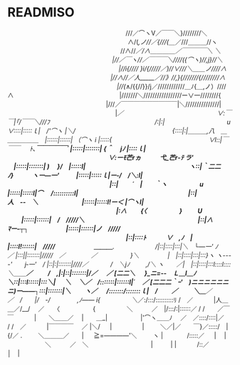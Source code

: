 # READMISO
　　　　　　　　　　　 　 　 　 　 　 　 ///／⌒ヽV／￣￣＼}////////＼
　　　　　　　　　　　　　　　　　　　 ∧/(_,ノ//／{///(＿_／///＿＿＿//ヽ
　　　　　　　　　　　　　　 　 　 　 //∧//_／/∧＿＿＿＿／￣￣￣￣＼ ＼
　　　　　 　 　 　 　 　 　 　 　 　 |//／￣ヽ//／￣￣￣＼////({⌒ヽ)//,j}//＼
　　　　　　　　　　　　　　　 　 　 |//i{//// }i/{/////／)//∨///＼＿＿ノ////∧
　　　　　　 　 　 　 　 　 　 　 　 |//∧//／人_____／//》//,}{///////{////////∧
　　　　　　　　　　　　　　　　 　 |//(_∧/{{//}}/j／////////////＿ﾉ{＿,ノ）////∧
　　　　　　　　　　 　 　 　 　 　 |///////＼/////////////////ー∨一////////{
　　　　 　 　 　 　 　 　 　 　 　 |///／￣￣￣￣￣￣￣￣￣|＼///////////////|
　　　　　　　　　　　　　　　　　 |_／　　　　　　　　　　　　　　　∨:￣￣|｢/￣￣＼///ﾌ
　　　　　　　　　　　　　　　 　 /:|:|　　 　 　 　 　 　 　 u　　　　 ∨::::|:::::ｌ|　/'⌒ヽ |＼/
　　　　　　 　 　 　 　 　 　 　 {::::|:|＿＿＿,八　＿＿＿＿＿＿　|::::::|::::::| （⌒ヽ i |:::::{
　　　　　　 　 　 　 　 　 　 　 ∨l::|￣￣￣ 　 ﾄ､__￣￣￣￣￣´ |:::::|:::::::| {＾　 jﾉ |::::ｌ|
　　　　　　　　　　　 　 　 　 　 ∨:ーﾓ芒rヵ　　　弋_芒r‐ﾃ ラ' 　|:::::|:::::::| )　 }/　|:::::l|
　　　　　　　　　　 　 　 　 　 　 ヽ::|｀二二ﾉ}　　　ヽー―一' 　 　 |:::::|:::::ｌ|ー‐/　/＼:l|
　　　　　 　 　 　 　 　 　 　 　 　 |::|　　 ´　|　　｀ヽ 　 　 　 　 u　 |:::::|:::::l|⌒　 /::::::::::l|
　　　　　　　　　　　 　 　 　 　 　 |::|　　　 人　-‐　＼　　　　　　　|:::::|:::::l!ー＜ |⌒ヽl|
　　　　　　　　　　　 　 　 　 　 　 |:∧　　 {〈　　　　　 }　 　 U 　　 |:::::|::::::|　/　/////＼
　　　　　　　　　　　　　　 　 　 　 |::|∧　　　 ﾏー‐┬┐　　　　　　|:::::|::::::|ノ　/////
　　　　　　　　　　　　　　　　　　　|::|::::ﾄ　　　 ∨　,ﾉ　|　　 　 　 　 |::::l!::::::|　/////
　　　　　　＿＿＿__.　　　　　 　 /|::|::::|:::|＼　└―一' ﾉ　　 　 ／ |:::||:::::::|/////　／
　 　 　 ／　　　　　 }＼　　　 　 |　|::|::::|:::|:::}ヽ ヽ----'　　j‐一'　/ |::|:|:::::::|////／
　　　 /　＼jﾉ　 　 ,/＼ ヽ　　／|　|::|::::|:::l::::l::::＼＿＿__／　 　 /　,|:|::|:::::::|/／ 　 ／
[二二＼ 　 }_ニ=‐-　Ｌ＿l＿ﾉ　 　 ＼::|:::l:::::|:::＼| 　 ＼　 ＼／　/:::::::|::::::l|´　 ／
[二二二｀ｰ'　)ニニニニニニニ)ー――┐:::|:::::::|＼　　 ヽ／ 　 /:::::::/:::::::ｌ|　/　　 ／
　　 ＼＿__／　 ／　/　　|/　-/　　　　 ,ﾉ―― i{　　　　　＼_／:/:::/::::::::::ﾘ /　／
　　　|人＿＿／/__/　 ／　　〈　　　　　 {　　　　　＼　　　／　|/:::/:|::::::／ / /　　／￣￣
　　　|　　＼＿＿／　 |　　＿_|　　　　　 |'⌒ヽ＿＿ﾉ　 ／　／::::/::::|／　 / /　／
　　　|￣￣￣￣　 ／ |＼/ 　 |　　 　 　 |　 　 ＼／|／　　￣}／:::::/　|　 {/／
.　 　 ＼＿＿＿／　　| 　 ≧=――――'＼　 　 ヽ |　 　 　 /:::::／ 　 |　 |
　　　　　　＼　　　／　＼　　　　　　　　　　| 　 　 | |　　　 /::／　　　│　|
